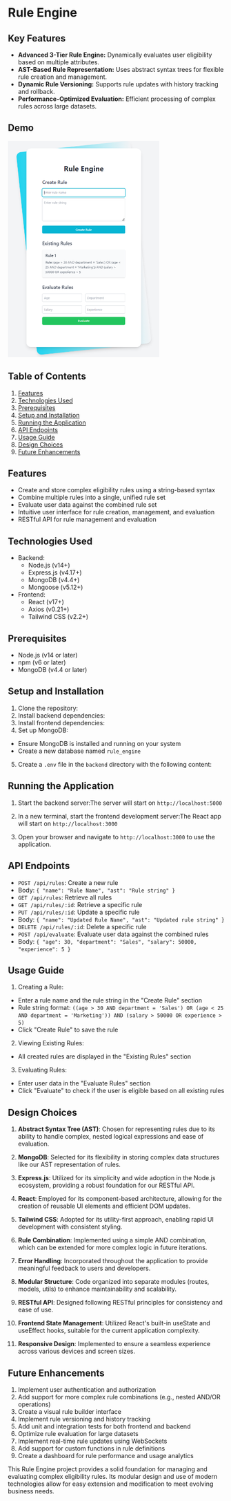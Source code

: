 # Rule Engine

## Key Features

- **Advanced 3-Tier Rule Engine:** Dynamically evaluates user eligibility based on multiple attributes.
- **AST-Based Rule Representation:** Uses abstract syntax trees for flexible rule creation and management.
- **Dynamic Rule Versioning:** Supports rule updates with history tracking and rollback.
- **Performance-Optimized Evaluation:** Efficient processing of complex rules across large datasets.


## Demo

<img src="./RuleEngineFrontend/src/assets/image.png" height=500>

## Table of Contents

1. [Features](#features)
2. [Technologies Used](#technologies-used)
3. [Prerequisites](#prerequisites)
4. [Setup and Installation](#setup-and-installation)
5. [Running the Application](#running-the-application)
6. [API Endpoints](#api-endpoints)
7. [Usage Guide](#usage-guide)
8. [Design Choices](#design-choices)
9. [Future Enhancements](#future-enhancements)

## Features

- Create and store complex eligibility rules using a string-based syntax
- Combine multiple rules into a single, unified rule set
- Evaluate user data against the combined rule set
- Intuitive user interface for rule creation, management, and evaluation
- RESTful API for rule management and evaluation

## Technologies Used

- Backend:
  - Node.js (v14+)
  - Express.js (v4.17+)
  - MongoDB (v4.4+)
  - Mongoose (v5.12+)
- Frontend:
  - React (v17+)
  - Axios (v0.21+)
  - Tailwind CSS (v2.2+)



## Prerequisites

- Node.js (v14 or later)
- npm (v6 or later)
- MongoDB (v4.4 or later)

## Setup and Installation

1. Clone the repository:
2. Install backend dependencies:
3. Install frontend dependencies:
4. Set up MongoDB:
- Ensure MongoDB is installed and running on your system
- Create a new database named `rule_engine`

5. Create a `.env` file in the `backend` directory with the following content:
## Running the Application

1. Start the backend server:The server will start on `http://localhost:5000`

2. In a new terminal, start the frontend development server:The React app will start on `http://localhost:3000`

3. Open your browser and navigate to `http://localhost:3000` to use the application.

## API Endpoints

- `POST /api/rules`: Create a new rule
- Body: `{ "name": "Rule Name", "ast": "Rule string" }`
- `GET /api/rules`: Retrieve all rules
- `GET /api/rules/:id`: Retrieve a specific rule
- `PUT /api/rules/:id`: Update a specific rule
- Body: `{ "name": "Updated Rule Name", "ast": "Updated rule string" }`
- `DELETE /api/rules/:id`: Delete a specific rule
- `POST /api/evaluate`: Evaluate user data against the combined rules
- Body: `{ "age": 30, "department": "Sales", "salary": 50000, "experience": 5 }`

## Usage Guide

1. Creating a Rule:
- Enter a rule name and the rule string in the "Create Rule" section
- Rule string format: `((age > 30 AND department = 'Sales') OR (age < 25 AND department = 'Marketing')) AND (salary > 50000 OR experience > 5)`
- Click "Create Rule" to save the rule

2. Viewing Existing Rules:
- All created rules are displayed in the "Existing Rules" section

3. Evaluating Rules:
- Enter user data in the "Evaluate Rules" section
- Click "Evaluate" to check if the user is eligible based on all existing rules

## Design Choices

1. **Abstract Syntax Tree (AST)**: Chosen for representing rules due to its ability to handle complex, nested logical expressions and ease of evaluation.

2. **MongoDB**: Selected for its flexibility in storing complex data structures like our AST representation of rules.

3. **Express.js**: Utilized for its simplicity and wide adoption in the Node.js ecosystem, providing a robust foundation for our RESTful API.

4. **React**: Employed for its component-based architecture, allowing for the creation of reusable UI elements and efficient DOM updates.

5. **Tailwind CSS**: Adopted for its utility-first approach, enabling rapid UI development with consistent styling.

6. **Rule Combination**: Implemented using a simple AND combination, which can be extended for more complex logic in future iterations.

7. **Error Handling**: Incorporated throughout the application to provide meaningful feedback to users and developers.

8. **Modular Structure**: Code organized into separate modules (routes, models, utils) to enhance maintainability and scalability.

9. **RESTful API**: Designed following RESTful principles for consistency and ease of use.

10. **Frontend State Management**: Utilized React's built-in useState and useEffect hooks, suitable for the current application complexity.

11. **Responsive Design**: Implemented to ensure a seamless experience across various devices and screen sizes.

## Future Enhancements

1. Implement user authentication and authorization
2. Add support for more complex rule combinations (e.g., nested AND/OR operations)
3. Create a visual rule builder interface
4. Implement rule versioning and history tracking
5. Add unit and integration tests for both frontend and backend
6. Optimize rule evaluation for large datasets
7. Implement real-time rule updates using WebSockets
8. Add support for custom functions in rule definitions
9. Create a dashboard for rule performance and usage analytics

This Rule Engine project provides a solid foundation for managing and evaluating complex eligibility rules. Its modular design and use of modern technologies allow for easy extension and modification to meet evolving business needs.
